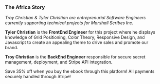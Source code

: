 ### The Africa Story
 _Troy Christian & Tyler Christian are entreprenurial Software Engineers currently supporting technical projects for Marshall Scribes Inc._ 

**Tyler Christian** is the **FrontEnd Engineer** for this project where he displays knowledge of Grid Positioning, Color Theory, Responsive Design, and Javascript to create an appealing theme to drive sales and  promote our brand. 

**Troy Christian** is the **BackEnd Engineer** responsible for secure secret management, deployment, and Stripe API integration.

Save 35% off when you buy the ebook through this platform! All payments securely handled through Stripe!
